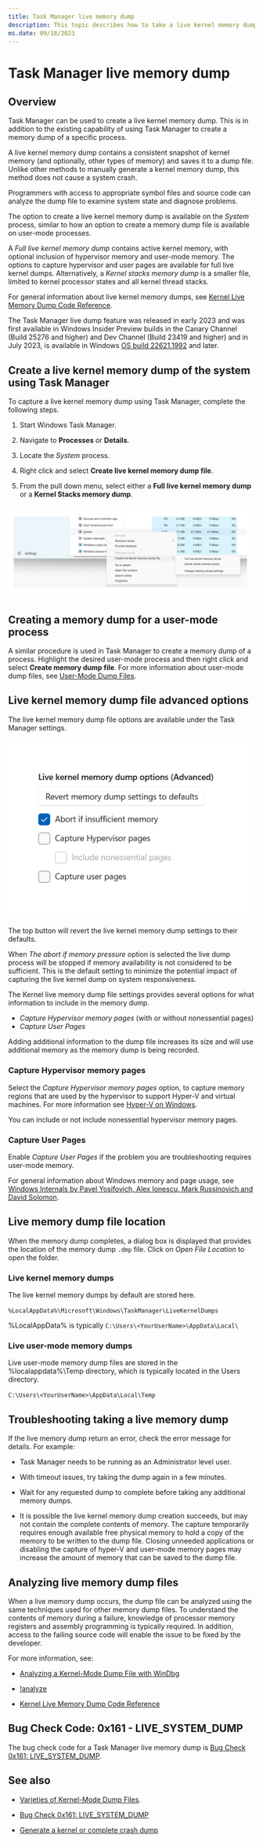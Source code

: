 ```yaml
---
title: Task Manager live memory dump
description: This topic describes how to take a live kernel memory dump using task manger.
ms.date: 09/18/2023
---
```


# Task Manager live memory dump

## Overview

Task Manager can be used to create a live kernel memory dump. This is in addition to the existing capability of using Task Manager to create a memory dump of a specific process.

A live kernel memory dump contains a consistent snapshot of kernel memory (and optionally, other types of memory) and saves it to a dump file. Unlike other methods to manually generate a kernel memory dump, this method does not cause a system crash.

Programmers with access to appropriate symbol files and source code can analyze the dump file to examine system state and diagnose problems.

The option to create a live kernel memory dump is available on the *System* process, similar to how an option to create a memory dump file is available on user-mode processes.

A *Full live kernel memory dump* contains active kernel memory, with optional inclusion of hypervisor memory and user-mode memory.  The options to capture hypervisor and user pages are available for full live kernel dumps.  Alternatively, a *Kernel stacks memory dump* is a smaller file, limited to kernel processor states and all kernel thread stacks.  

For general information about live kernel memory dumps, see [Kernel Live Memory Dump Code Reference](bug-check-code-reference-live-dump.md).

The Task Manager live dump feature was released in early 2023 and was first available in Windows Insider Preview builds in the Canary Channel (Build 25276 and higher) and Dev Channel (Build 23419 and higher) and in July 2023, is available in Windows [OS build 22621.1992](https://support.microsoft.com/topic/july-11-2023-kb5028185-os-build-22621-1992-605fa18f-bd49-41d8-80b1-245080e26c3d) and later.

## Create a live kernel memory dump of the system using Task Manager

To capture a live kernel memory dump using Task Manager, complete the following steps.

1. Start Windows Task Manager.

2. Navigate to **Processes** or **Details**.

3. Locate the *System* process.

4. Right click and select **Create live kernel memory dump file**.

5. From the pull down menu, select either a **Full live kernel memory dump** or a **Kernel Stacks memory dump**.

![task manager live memory dump ui.](images/task-manager-live-dump-ui.png)

## Creating a memory dump for a user-mode process

A similar procedure is used in Task Manager to create a memory dump of a process. Highlight the desired user-mode process and then right click and select **Create memory dump file**. For more information about user-mode dump files, see [User-Mode Dump Files](user-mode-dump-files.md).

## Live kernel memory dump file advanced options

The live kernel memory dump file options are available under the Task Manager settings.

![task manager live memory dump options ui.](images/task-manager-live-dump-options-ui.png)

The top button will revert the live kernel memory dump settings to their defaults.

When *The abort if memory pressure* option is selected the live dump process will be stopped if memory availability is not considered to be sufficient. This is the default setting to minimize the potential impact of capturing the live kernel dump on system responsiveness.

The Kernel live memory dump file settings provides several options for what information to include in the memory dump.

- *Capture Hypervisor memory pages* (with or without nonessential pages)
- *Capture User Pages*

Adding additional information to the dump file increases its size and will use additional memory as the memory dump is being recorded.

### Capture Hypervisor memory pages

Select the *Capture Hypervisor memory pages* option, to capture memory regions that are used by the hypervisor to support Hyper-V and virtual machines. For more information see [Hyper-V on Windows](/virtualization/hyper-v-on-windows/).

You can include or not include nonessential hypervisor memory pages.

### Capture User Pages

Enable *Capture User Pages* if the problem you are troubleshooting requires user-mode memory.  

For general information about Windows memory and page usage, see [Windows Internals by Pavel Yosifovich, Alex Ionescu, Mark Russinovich and David Solomon](/sysinternals/resources/windows-internals).

## Live memory dump file location

When the memory dump completes, a dialog box is displayed that provides the location of the memory dump `.dmp` file. Click on *Open File Location* to open the folder.

### Live kernel memory dumps

The live kernel memory dumps by default are stored here.

`%LocalAppData%\Microsoft\Windows\TaskManager\LiveKernelDumps`

%LocalAppData% is typically `C:\Users\<YourUserName>\AppData\Local\`

### Live user-mode memory dumps

Live user-mode memory dump files are stored in the %localappdata%\Temp directory, which is typically located in the Users directory.

`C:\Users\<YourUserName>\AppData\Local\Temp`

## Troubleshooting taking a live memory dump

If the live memory dump return an error, check the error message for details. For example:

- Task Manager needs to be running as an Administrator level user.

- With timeout issues, try taking the dump again in a few minutes.

- Wait for any requested dump to complete before taking any additional memory dumps.

- It is possible the live kernel memory dump creation succeeds, but may not contain the complete contents of memory. The capture temporarily requires enough available free physical memory to hold a copy of the memory to be written to the dump file.  Closing unneeded applications or disabling the capture of hyper-V and user-mode memory pages may increase the amount of memory that can be saved to the dump file.

## Analyzing live memory dump files

When a live memory dump occurs, the dump file can be analyzed using the same techniques used for other memory dump files. To understand the contents of memory during a failure, knowledge of processor memory registers and assembly programming is typically required. In addition, access to the failing source code will enable the issue to be fixed by the developer.

For more information, see:

- [Analyzing a Kernel-Mode Dump File with WinDbg](analyzing-a-kernel-mode-dump-file-with-windbg.md)

- [!analyze](../debuggercmds/-analyze.md)

- [Kernel Live Memory Dump Code Reference](bug-check-code-reference-live-dump.md)

## Bug Check Code: 0x161 - LIVE_SYSTEM_DUMP

The bug check code for a Task Manager live memory dump is [Bug Check 0x161: LIVE_SYSTEM_DUMP](bug-check-0x161--live-system-dump.md).

## See also

- [Varieties of Kernel-Mode Dump Files](varieties-of-kernel-mode-dump-files.md).

- [Bug Check 0x161: LIVE_SYSTEM_DUMP](bug-check-0x161--live-system-dump.md)
 
- [Generate a kernel or complete crash dump](/troubleshoot/windows-client/performance/generate-a-kernel-or-complete-crash-dump)

